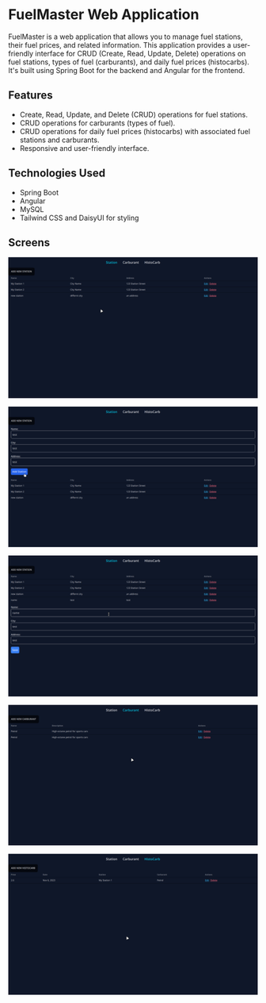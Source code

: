 # FuelMaster Web Application

FuelMaster is a web application that allows you to manage fuel stations, their fuel prices, and related information. This application provides a user-friendly interface for CRUD (Create, Read, Update, Delete) operations on fuel stations, types of fuel (carburants), and daily fuel prices (histocarbs). It's built using Spring Boot for the backend and Angular for the frontend.

## Features

- Create, Read, Update, and Delete (CRUD) operations for fuel stations.
- CRUD operations for carburants (types of fuel).
- CRUD operations for daily fuel prices (histocarbs) with associated fuel stations and carburants.
- Responsive and user-friendly interface.

## Technologies Used

- Spring Boot
- Angular
- MySQL
- Tailwind CSS and DaisyUI for styling

## Screens

![Screen 1](screens/1.png)

![Screen 2](screens/2.png)

![Screen 3](screens/3.png)

![Screen 4](screens/4.png)

![Screen 5](screens/5.png)
